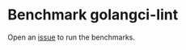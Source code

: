 # Benchmark golangci-lint

Open an [issue](https://github.com/ldez/golangci-lint-bench/issues/new/choose) to run the benchmarks.
